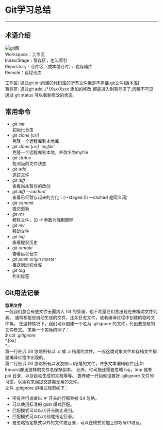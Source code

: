 # Git学习总结
---------------

## 术语介绍
![git图](https://github.com/moon8787/learn/le_git/image/git_flow.png)  
Workspace：工作区  
Index/Stage：暂存区，也叫索引  
Repository：仓库区（或本地仓库），也存储库  
Remote：远程仓库  

工作区: 通过git init创建的代码库的所有文件但是不包括.git文件(版本库)  
暂存区: 通过git add ./*/*Xxx/Xxxx* 添加的修改,都是进入到暂存区了,肉眼不可见 通过 git status 可以看到修改的状态。  
  
## 常用命令  
* _git init_  
初始化仓库  
* _git clone [url]_  
克隆一个远程库到本地库  
* _git clone [url] ‘myfile’_  
克隆一个远程库到本地，并改名为myfile  
* _git status_  
检测当前文件状态  
* _git add_  
追踪文件  
* _git diff_   
查看尚未暂存的改动  
* _git diff --cached_   
查看已经暂存起来的变化：(--staged 和 --cached 是同义词)  
* _git commit_  
提交更新  
* _git rm_  
移除文件，加 –f 参数为强制删除  
* _git mv_  
移动文件  
* _git log_  
查看提交历史  
* _git remote_  
查看远程仓库  
* _git push origin master_  
推送到远程仓库  
* _git tag_  
列出标签  

## Git用法记录  
**忽略文件**  
一般我们总会有些文件无需纳入 Git 的管理，也不希望它们总出现在未跟踪文件列表。 通常都是些自动生成的文件，比如日志文件，或者编译过程中创建的临时文件等。 在这种情况下，我们可以创建一个名为 .gitignore 的文件，列出要忽略的文件模式。 来看一个实际的例子：  
_$ cat .gitignore_  
*.\[oa\]  
*~  
第一行告诉 Git 忽略所有以 .o 或 .a 结尾的文件。一般这类对象文件和存档文件都是编译过程中出现的。   
第二行告诉 Git 忽略所有以波浪符(~)结尾的文件，许多文本编辑软件(比如 Emacs)都用这样的文件名保存副本。 此外，你可能还需要忽略 log，tmp 或者 pid 目录，以及自动生成的文档等等。 要养成一开始就设置好 .gitignore 文件的习惯，以免将来误提交这类无用的文件。  
文件 .gitignore 的格式规范如下：  
+ 所有空行或者以 ＃ 开头的行都会被 Git 忽略。  
+ 可以使用标准的 glob 模式匹配。  
+ 匹配模式可以以(/)开头防止递归。  
+ 匹配模式可以以(/)结尾指定目录。  
+ 要忽略指定模式以外的文件或目录，可以在模式前加上惊叹号(!)取反。  

